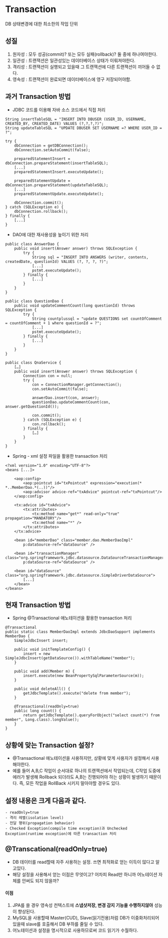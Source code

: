 # Transaction 
DB 상태변경에 대한 최소한의 작업 단위


## 성질
1. 원자성 : 모두 성공(commit)? 또는 모두 실패(rollback)? 둘 중에 하나여야한다.
2. 일관성 : 트랜잭션은 일관성있는 데이터베이스 상태가 이뤄져야한다.
3. 격리성 : 트랜잭션이 실행되고 있을때 그 트랜잭션에 다른 트랜잭션이 끼어들 수 없다. 
4. 영속성 : 트랜잭션이 완료되면 데이터베이스에 영구 저장되어야함.

## 과거 Transaction  방법
- JDBC 코드를 이용해 자바 소스 코드에서 직접 처리
```
String insertTableSQL = "INSERT INTO DBUSER (USER_ID, USERNAME, CREATED_BY, CREATED_DATE) VALUES (?,?,?,?)";
String updateTableSQL = "UPDATE DBUSER SET USERNAME =? WHERE USER_ID = ?";

try {
    dbConnection = getDBConnection();
    dbConnection.setAutoCommit(false);

    preparedStatementInsert = dbConnection.prepareStatement(insertTableSQL);
    [...]
    preparedStatementInsert.executeUpdate();

    preparedStatementUpdate = dbConnection.prepareStatement(updateTableSQL);
    [...]
    preparedStatementUpdate.executeUpdate();

    dbConnection.commit();
} catch (SQLException e) {
    dbConnection.rollback();
} finally {
    [...]
}
```

- DAO에 대한 재사용성을 높이기 위한 처리
```
public class AnswerDao {
    public void insert(Answer answer) throws SQLException {
        try {
            String sql = "INSERT INTO ANSWERS (writer, contents, createdDate, questionId) VALUES (?, ?, ?, ?)";
            [...]
            pstmt.executeUpdate();
        } finally {
            [...]
        }       
    }
}

public class QuestionDao {
    public void updateCommentCount(long questionId) throws SQLException {
        try {
            String countplussql = "update QUESTIONS set countOfComment = countOfComment + 1 where questionId = ?";
            [...]
            pstmt.executeUpdate();
        } finally {
            [...]
        }       
    }    
}
```

```
public class QnaService {
    […]
    public void insert(Answer answer) throws SQLException {
        Connection con = null; 
        try {
            con = ConnectionManager.getConnection();
            con.setAutoCommit(false);
            
            answerDao.insert(con, answer);
            questionDao.updateCommentCount(con, answer.getQuestionId());
            
            con.commit();
        } catch (SQLException e) {
            con.rollback();
        } finally {
            […]
        }
    }
}
```

- Spring - xml 설정 파일을 활용한 transaction 처리
```
<?xml version="1.0" encoding="UTF-8"?>
<beans [...]>

    <aop:config>
        <aop:pointcut id="txPointcut" expression="execution(* *..MemberDao.*(..))"/>
        <aop:advisor advice-ref="txAdvice" pointcut-ref="txPointcut"/>
    </aop:config>
    
    <tx:advice id="txAdvice">
        <tx:attributes>
            <tx:method name="get*" read-only="true" propagation="MANDATORY"/>
            <tx:method name="*" />
        </tx:attributes>
    </tx:advice>  
    
    <bean id="memberDao" class="member.dao.MemberDaoImpl" 
        p:dataSource-ref="dataSource" />
    
    <bean id="transactionManager" class="org.springframework.jdbc.datasource.DataSourceTransactionManager" 
        p:dataSource-ref="dataSource" />
    
    <bean id="dataSource" class="org.springframework.jdbc.datasource.SimpleDriverDataSource">
        [...]
    </bean>
</beans>
```

## 현재 Transaction 방법
- Spring @Transactional 애노테이션을 활용한 transaction 처리
```
@Transactional
public static class MemberDaoImpl extends JdbcDaoSupport implements MemberDao {
    SimpleJdbcInsert insert;

    public void initTemplateConfig() {
        insert = new SimpleJdbcInsert(getDataSource()).withTableName("member");
    }
    
    public void add(Member m) {
        insert.execute(new BeanPropertySqlParameterSource(m));
    }
    
    public void deleteAll() {
        getJdbcTemplate().execute("delete from member");
    }
    
    @Transactional(readOnly=true)
    public long count() {
        return getJdbcTemplate().queryForObject("select count(*) from member", Long.class).longValue();
    }
}
```

## 상황에 맞는 Transaction 설정?
- @Transactional 애노테이션을 사용하지만, 상황에 맞게 사용자가 설정해서 사용해야한다.
- 예를 들어 A,B,C 작업이 순서대로 하나의 트랜잭션에서 작업되는데, C작업 도중에 에러가 발생해 Rollback 되더라도 A,B는 진행되어야 하는 상황이 발생하기 때문이다. 
즉, 모든 작업을 RollBack 시키지 말아야할 경우도 있다.


## 설정 내용은 크게 다음과 같다.
```
- readOnly=true
- 격리 레벨(isolation level)
- 전달 행위(propagation behavior)
- Checked Exception(compile time exception)과 Unchecked Exception(runtime exception)에 따른 transaction 처리
```

## @Transcational(readOnly=true)
- DB 데이터를 read할때 자주 사용하는 설정. 쓰면 최적화로 얻는 이득이 많다고 알고있다.
- 해당 설정을 사용해서 얻는 이점은 무엇이고? 어차피 Read만 하니까 어노테이션 자체를 안써도 되지 않을까?

#### 이점
1. JPA를 쓸 경우 영속성 컨텍스트에 **스냅샷저장, 변경 감지 기능을 수행하지않아** 성능이 향상된다.
2. MySQL을 사용할때 Master(CUD), Slave(읽기전용)처럼 DB가 이중화처리되어있을때 slave를 호출해서 DB 부하를 줄일 수 있다.
3. 어노테이션과 설정을 명시적으로 사용하므로써 코드 읽기가 수월하다.


